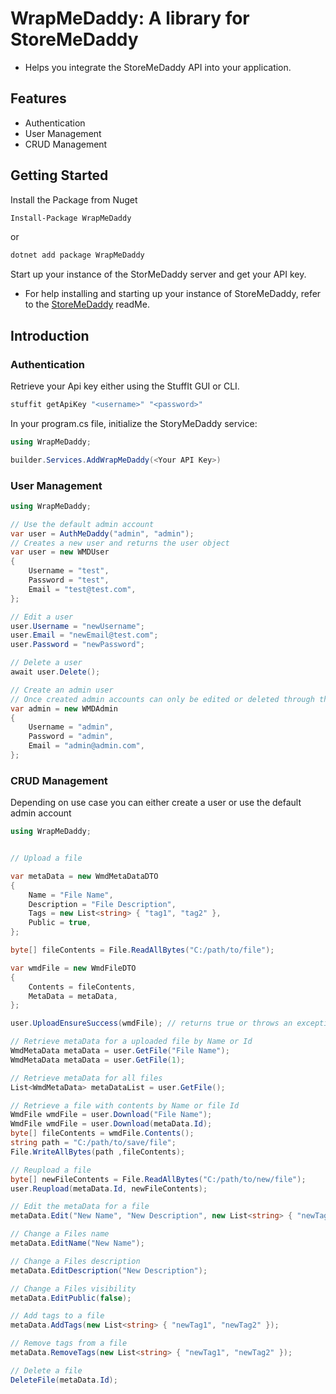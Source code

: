 # WrapMeDaddy: A library for StoreMeDaddy

- Helps you integrate the StoreMeDaddy API into your application.

## Features

- Authentication
- User Management
- CRUD Management

## Getting Started

Install the Package from Nuget

```bash
Install-Package WrapMeDaddy
```

or

```bash
dotnet add package WrapMeDaddy
```

Start up your instance of the StorMeDaddy server and get your API key.

- For help installing and starting up your instance of StoreMeDaddy, refer to the [StoreMeDaddy](<https://github.com/nooooaaaaah/StoreMeDaddy/blob/main/readMe.md>) readMe.

## Introduction

### Authentication

Retrieve your Api key either using the StuffIt GUI or CLI.

```bash
stuffit getApiKey "<username>" "<password>"
```

In your program.cs file, initialize the StoryMeDaddy service:

```csharp
using WrapMeDaddy;

builder.Services.AddWrapMeDaddy(<Your API Key>)

```

### User Management

```csharp
using WrapMeDaddy;

// Use the default admin account
var user = AuthMeDaddy("admin", "admin");
// Creates a new user and returns the user object
var user = new WMDUser
{
    Username = "test",
    Password = "test",
    Email = "test@test.com",
};

// Edit a user
user.Username = "newUsername";
user.Email = "newEmail@test.com";
user.Password = "newPassword";

// Delete a user
await user.Delete(); 

// Create an admin user
// Once created admin accounts can only be edited or deleted through the StuffIt GUI or CLI
var admin = new WMDAdmin
{
    Username = "admin",
    Password = "admin",
    Email = "admin@admin.com",
};
```

### CRUD Management

Depending on use case you can either create a user or use the default admin account

```csharp
using WrapMeDaddy; 


// Upload a file

var metaData = new WmdMetaDataDTO
{
    Name = "File Name",
    Description = "File Description",
    Tags = new List<string> { "tag1", "tag2" },
    Public = true,
};

byte[] fileContents = File.ReadAllBytes("C:/path/to/file");

var wmdFile = new WmdFileDTO
{
    Contents = fileContents,
    MetaData = metaData,
};

user.UploadEnsureSuccess(wmdFile); // returns true or throws an exception

// Retrieve metaData for a uploaded file by Name or Id
WmdMetaData metaData = user.GetFile("File Name");
WmdMetaData metaData = user.GetFile(1);

// Retrieve metaData for all files
List<WmdMetaData> metaDataList = user.GetFile(); 

// Retrieve a file with contents by Name or file Id
WmdFile wmdFile = user.Download("File Name");
WmdFile wmdFile = user.Download(metaData.Id);
byte[] fileContents = wmdFile.Contents(); 
string path = "C:/path/to/save/file";
File.WriteAllBytes(path ,fileContents);

// Reupload a file
byte[] newFileContents = File.ReadAllBytes("C:/path/to/new/file");
user.Reupload(metaData.Id, newFileContents);

// Edit the metaData for a file
metaData.Edit("New Name", "New Description", new List<string> { "newTag1", "newTag2" }, false); 

// Change a Files name
metaData.EditName("New Name"); 

// Change a Files description
metaData.EditDescription("New Description");

// Change a Files visibility
metaData.EditPublic(false); 

// Add tags to a file
metaData.AddTags(new List<string> { "newTag1", "newTag2" });

// Remove tags from a file
metaData.RemoveTags(new List<string> { "newTag1", "newTag2" });

// Delete a file
DeleteFile(metaData.Id);


```
